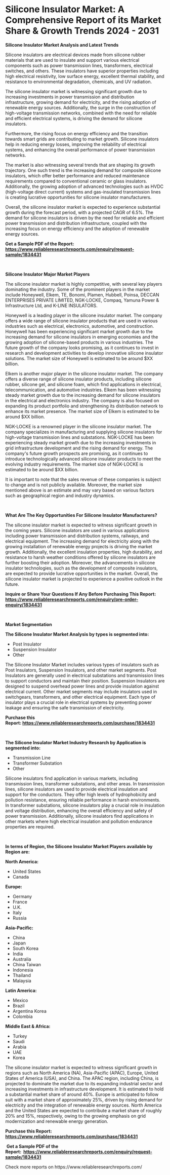 <p><h1>Silicone Insulator Market: A Comprehensive Report of its Market Share & Growth Trends 2024 - 2031</h1></p><p><strong>Silicone Insulator Market Analysis and Latest Trends</strong></p>
<p><p>Silicone insulators are electrical devices made from silicone rubber materials that are used to insulate and support various electrical components such as power transmission lines, transformers, electrical switches, and others. These insulators have superior properties including high electrical resistivity, low surface energy, excellent thermal stability, and resistance to environmental degradation, chemicals, and UV radiation.</p><p>The silicone insulator market is witnessing significant growth due to increasing investments in power transmission and distribution infrastructure, growing demand for electricity, and the rising adoption of renewable energy sources. Additionally, the surge in the construction of high-voltage transmission networks, combined with the need for reliable and efficient electrical systems, is driving the demand for silicone insulators.</p><p>Furthermore, the rising focus on energy efficiency and the transition towards smart grids are contributing to market growth. Silicone insulators help in reducing energy losses, improving the reliability of electrical systems, and enhancing the overall performance of power transmission networks.</p><p>The market is also witnessing several trends that are shaping its growth trajectory. One such trend is the increasing demand for composite silicone insulators, which offer better performance and reduced maintenance requirements compared to conventional ceramic or glass insulators. Additionally, the growing adoption of advanced technologies such as HVDC (high-voltage direct current) systems and gas-insulated transmission lines is creating lucrative opportunities for silicone insulator manufacturers.</p><p>Overall, the silicone insulator market is expected to experience substantial growth during the forecast period, with a projected CAGR of 6.5%. The demand for silicone insulators is driven by the need for reliable and efficient power transmission and distribution infrastructure, coupled with the increasing focus on energy efficiency and the adoption of renewable energy sources.</p></p>
<p><strong>Get a Sample PDF of the Report:&nbsp; <a href="https://www.reliableresearchreports.com/enquiry/request-sample/1834431">https://www.reliableresearchreports.com/enquiry/request-sample/1834431</a></strong></p>
<p>&nbsp;</p>
<p><strong>Silicone Insulator Major Market Players</strong></p>
<p><p>The silicone insulator market is highly competitive, with several key players dominating the industry. Some of the prominent players in the market include Honeywell, Elkem, TE, Bonomi, Plamen, Hubbell, Poinsa, DECCAN ENTERPRISES PRIVATE LIMITED, NGK-LOCKE, Compaq, Yamuna Power & Infrastructure Ltd, and K-LINE INSULATORS.</p><p>Honeywell is a leading player in the silicone insulator market. The company offers a wide range of silicone insulator products that are used in various industries such as electrical, electronics, automotive, and construction. Honeywell has been experiencing significant market growth due to the increasing demand for silicone insulators in emerging economies and the growing adoption of silicone-based products in various industries. The future growth of the company looks promising, as it continues to invest in research and development activities to develop innovative silicone insulator solutions. The market size of Honeywell is estimated to be around $XX billion.</p><p>Elkem is another major player in the silicone insulator market. The company offers a diverse range of silicone insulator products, including silicone rubber, silicone gel, and silicone foam, which find applications in electrical, telecommunication, and automotive industries. Elkem has been witnessing steady market growth due to the increasing demand for silicone insulators in the electrical and electronics industry. The company is also focused on expanding its product portfolio and strengthening its distribution network to enhance its market presence. The market size of Elkem is estimated to be around $XX billion.</p><p>NGK-LOCKE is a renowned player in the silicone insulator market. The company specializes in manufacturing and supplying silicone insulators for high-voltage transmission lines and substations. NGK-LOCKE has been experiencing steady market growth due to the increasing investments in grid infrastructure development and the rising demand for energy. The company's future growth prospects are promising, as it continues to introduce technologically advanced silicone insulator products to meet the evolving industry requirements. The market size of NGK-LOCKE is estimated to be around $XX billion.</p><p>It is important to note that the sales revenue of these companies is subject to change and is not publicly available. Moreover, the market size mentioned above is an estimate and may vary based on various factors such as geographical region and industry dynamics.</p></p>
<p>&nbsp;</p>
<p><strong>What Are The Key Opportunities For Silicone Insulator Manufacturers?</strong></p>
<p><p>The silicone insulator market is expected to witness significant growth in the coming years. Silicone insulators are used in various applications including power transmission and distribution systems, railways, and electrical equipment. The increasing demand for electricity along with the growing installation of renewable energy projects is driving the market growth. Additionally, the excellent insulation properties, high durability, and resistance to harsh weather conditions offered by silicone insulators are further boosting their adoption. Moreover, the advancements in silicone insulator technologies, such as the development of composite insulators, are expected to provide lucrative opportunities in the market. Overall, the silicone insulator market is projected to experience a positive outlook in the future.</p></p>
<p><strong>Inquire or Share Your Questions If Any Before Purchasing This Report: <a href="https://www.reliableresearchreports.com/enquiry/pre-order-enquiry/1834431">https://www.reliableresearchreports.com/enquiry/pre-order-enquiry/1834431</a></strong></p>
<p>&nbsp;</p>
<p><strong>Market Segmentation</strong></p>
<p><strong>The Silicone Insulator Market Analysis by types is segmented into:</strong></p>
<p><ul><li>Post Insulator</li><li>Suspension Insulator</li><li>Other</li></ul></p>
<p><p>The Silicone Insulator Market includes various types of insulators such as Post Insulators, Suspension Insulators, and other market segments. Post Insulators are generally used in electrical substations and transmission lines to support conductors and maintain their position. Suspension Insulators are designed to suspend overhead power lines and provide insulation against electrical current. Other market segments may include insulators used in switchgears, transformers, and other electrical equipment. Each type of insulator plays a crucial role in electrical systems by preventing power leakage and ensuring the safe transmission of electricity.</p></p>
<p><strong>Purchase this Report:&nbsp;<a href="https://www.reliableresearchreports.com/purchase/1834431">https://www.reliableresearchreports.com/purchase/1834431</a></strong></p>
<p>&nbsp;</p>
<p><strong>The Silicone Insulator Market Industry Research by Application is segmented into:</strong></p>
<p><ul><li>Transmission Line</li><li>Transformer Substation</li><li>Other</li></ul></p>
<p><p>Silicone insulators find application in various markets, including transmission lines, transformer substations, and other areas. In transmission lines, silicone insulators are used to provide electrical insulation and support for the conductors. They offer high levels of hydrophobicity and pollution resistance, ensuring reliable performance in harsh environments. In transformer substations, silicone insulators play a crucial role in insulation and voltage distribution, enhancing the overall efficiency and safety of power transmission. Additionally, silicone insulators find applications in other markets where high electrical insulation and pollution endurance properties are required.</p></p>
<p>&nbsp;</p>
<p><strong>In terms of Region, the Silicone Insulator Market Players available by Region are:</strong></p>
<p>
    <p> <strong> North America: </strong>
        <ul>
            <li>United States</li>
            <li>Canada</li>
        </ul>
        </p> 
    <p> <strong> Europe: </strong>
        <ul>
            <li>Germany</li>
            <li>France</li>
            <li>U.K.</li>
            <li>Italy</li>
            <li>Russia</li>
        </ul>
        </p> 
    <p> <strong> Asia-Pacific: </strong>
        <ul>
            <li>China</li>
            <li>Japan</li>
            <li>South Korea</li>
            <li>India</li>
            <li>Australia</li>
            <li>China Taiwan</li>
            <li>Indonesia</li>
            <li>Thailand</li>
            <li>Malaysia</li>
        </ul>
        </p> 
    <p> <strong> Latin America: </strong>
        <ul>
            <li>Mexico</li>
            <li>Brazil</li>
            <li>Argentina Korea</li>
            <li>Colombia</li>
        </ul>
        </p> 
    <p> <strong> Middle East & Africa: </strong>
        <ul>
            <li>Turkey</li>
            <li>Saudi</li>
            <li>Arabia</li>
            <li>UAE</li>
            <li>Korea</li>
        </ul>
    </p>
    </p>
<p><p>The silicone insulator market is expected to witness significant growth in regions such as North America (NA), Asia-Pacific (APAC), Europe, United States of America (USA), and China. The APAC region, including China, is projected to dominate the market due to its expanding industrial sector and increasing investments in infrastructure development. It is estimated to hold a substantial market share of around 40%. Europe is anticipated to follow suit with a market share of approximately 25%, driven by rising demand for electricity and the integration of renewable energy sources. North America and the United States are expected to contribute a market share of roughly 20% and 15%, respectively, owing to the growing emphasis on grid modernization and renewable energy generation.</p></p>
<p><strong>Purchase this Report: <a href="https://www.reliableresearchreports.com/purchase/1834431">https://www.reliableresearchreports.com/purchase/1834431</a></strong></p>
<p>&nbsp;<strong>Get a Sample PDF of the Report:&nbsp;&nbsp;<a href="https://www.reliableresearchreports.com/enquiry/request-sample/1834431">https://www.reliableresearchreports.com/enquiry/request-sample/1834431</a></strong></p>
<p><strong></strong></p>
<p>Check more reports on https://www.reliableresearchreports.com/</p>